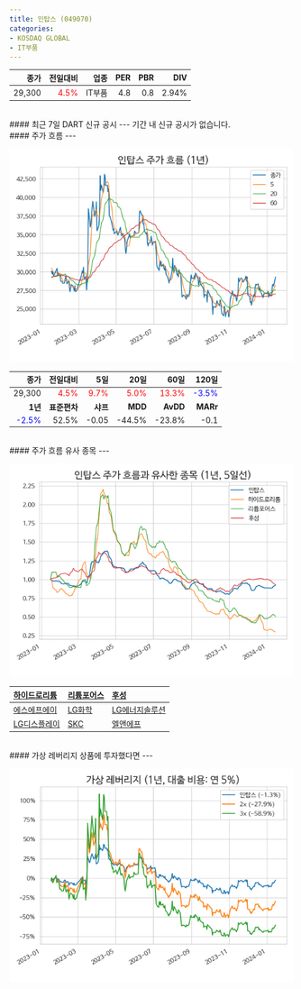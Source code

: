 ```yaml
---
title: 인탑스 (049070)
categories:
- KOSDAQ GLOBAL
- IT부품
---
```


|**종가**|**전일대비**|**업종**|**PER**|**PBR**|**DIV**|
|-------:|-----------:|-------:|------:|------:|------:|
|29,300|<span style="color: red">4.5%</span>|IT부품|4.8|0.8|2.94%|

<!-- more -->

<br>
#### 최근 7일 DART 신규 공시<a id="dart"></a>
---
기간 내 신규 공시가 없습니다.

<br>
#### 주가 흐름<a id="price"></a>
---

![049070](/assets/images/stock/049070.png)

|**종가**|**전일대비**|**5일**|**20일**|**60일**|**120일**|
|-------:|-----------:|------:|-------:|-------:|--------:|
| 29,300 | <span style="color: red">4.5%</span> | <span style="color: red">9.7%</span> | <span style="color: red">5.0%</span> | <span style="color: red">13.3%</span> | <span style="color: blue">-3.5%</span> |
|**1년**|**표준편차**|**샤프**|**MDD**|**AvDD**|**MARr**|
| <span style="color: blue">-2.5%</span> | 52.5% | -0.05 | -44.5% | -23.8% | -0.1 |

<br>
#### 주가 흐름 유사 종목<a id="corr"></a>
---

![049070](/assets/images/stock/049070_corr.png)

| [하이드로리튬](/101670/) | [리튬포어스](/073570/) | [후성](/093370/) |
|:---------------------------------------|:---------------------------------------|:---------------------------------------|
| [에스에프에이](/056190/) | [LG화학](/051910/) | [LG에너지솔루션](/373220/) |
| [LG디스플레이](/034220/) | [SKC](/011790/) | [엘앤에프](/066970/) |

<br>
#### 가상 레버리지 상품에 투자했다면<a id="2x"></a>
---

![049070](/assets/images/stock/049070_2x.png)

[^corr]: 상관계수를 이용하여 분석하였습니다.